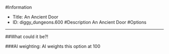 #Information
 - Title: An Ancient Door
 - ID: diggy_dungeons.600
#Description
An Ancient Door
#Options

___
##What could it be?!

###AI weighting:
AI weights this option at 100

